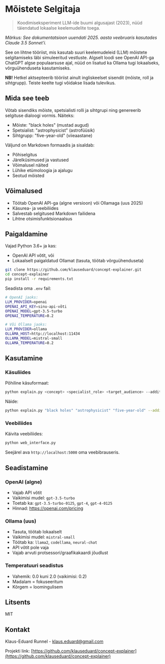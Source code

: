 # Mõistete Selgitaja

> Koodimiseksperiment LLM-ide buumi algusajast (2023), nüüd täiendatud lokaalse keelemudelite toega.

_Märkus: See dokumentatsioon uuendati 2025. aasta veebruaris kasutades Claude 3.5 Sonnet'i._

See on lihtne tööriist, mis kasutab suuri keelemudeleid (LLM) mõistete selgitamiseks läbi simuleeritud vestluste. Algselt loodi see OpenAI API-ga ChatGPT algse populaarsuse ajal, nüüd on lisatud ka Ollama tugi lokaalseks, võrguühenduseta kasutamiseks.

**NB!** Hetkel aktsepteerib tööriist ainult ingliskeelset sisendit (mõiste, roll ja sihtgrupp). Teiste keelte tugi võidakse lisada tulevikus.

## Mida see teeb

Võtab sisendiks mõiste, spetsialisti rolli ja sihtgrupi ning genereerib selgituse dialoogi vormis. Näiteks:
- Mõiste: "black holes" (mustad augud)
- Spetsialist: "astrophysicist" (astrofüüsik)
- Sihtgrupp: "five-year-old" (viieaastane)

Väljund on Markdown formaadis ja sisaldab:
- Põhiselgitus
- Järelküsimused ja vastused
- Võimalusel näited
- Lühike etümoloogia ja ajalugu
- Seotud mõisted

## Võimalused

- Töötab OpenAI API-ga (algne versioon) või Ollamaga (uus 2025)
- Käsurea- ja veebiliides
- Salvestab selgitused Markdown failidena
- Lihtne otsimisfunktsionaalsus

## Paigaldamine

Vajad Python 3.6+ ja kas:
- OpenAI API võtit, või
- Lokaalselt paigaldatud Ollamat (tasuta, töötab võrguühenduseta)

```bash
git clone https://github.com/klauseduard/concept-explainer.git
cd concept-explainer
pip install -r requirements.txt
```

Seadista oma `.env` fail:
```bash
# OpenAI jaoks:
LLM_PROVIDER=openai
OPENAI_API_KEY=sinu-api-võti
OPENAI_MODEL=gpt-3.5-turbo
OPENAI_TEMPERATURE=0.2

# Või Ollama jaoks:
LLM_PROVIDER=ollama
OLLAMA_HOST=http://localhost:11434
OLLAMA_MODEL=mistral-small
OLLAMA_TEMPERATURE=0.2
```

## Kasutamine

### Käsuliides

Põhiline käsuformaat:
```bash
python explain.py <concept> <specialist_role> <target_audience> --additional_context <context>
```

Näide:
```bash
python explain.py "black holes" "astrophysicist" "five-year-old" --additional_context "Assume they know what stars are."
```

### Veebiliides

Käivita veebiliides:
```bash
python web_interface.py
```

Seejärel ava `http://localhost:5000` oma veebibrauseris.

## Seadistamine

### OpenAI (algne)
- Vajab API võtit
- Vaikimisi mudel: `gpt-3.5-turbo`
- Toetab ka: `gpt-3.5-turbo-0125`, `gpt-4`, `gpt-4-0125`
- Hinnad: https://openai.com/pricing

### Ollama (uus)
- Tasuta, töötab lokaalselt
- Vaikimisi mudel: `mistral-small`
- Töötab ka: `llama2`, `codellama`, `neural-chat`
- API võtit pole vaja
- Vajab arvuti protsessori/graafikakaardi jõudlust

### Temperatuuri seadistus
- Vahemik: 0.0 kuni 2.0 (vaikimisi: 0.2)
- Madalam = fokuseeritum
- Kõrgem = loomingulisem

## Litsents

MIT

## Kontakt

Klaus-Eduard Runnel - klaus.eduard@gmail.com

Projekti link: [https://github.com/klauseduard/concept-explainer](https://github.com/klauseduard/concept-explainer) 
